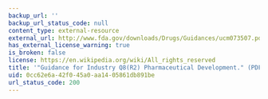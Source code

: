 ```yaml
---
backup_url: ''
backup_url_status_code: null
content_type: external-resource
external_url: http://www.fda.gov/downloads/Drugs/Guidances/ucm073507.pdf
has_external_license_warning: true
is_broken: false
license: https://en.wikipedia.org/wiki/All_rights_reserved
title: '"Guidance for Industry Q8(R2) Pharmaceutical Development." (PDF)'
uid: 0cc62e6a-42f0-45a0-aa14-05861db891be
url_status_code: 200
---
```

